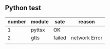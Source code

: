 Python test
--- 

|number|module|sate|reason|
|---|---|---|---|
|1|pyttsx|OK|
|2|gtts|failed|network Error|
|||